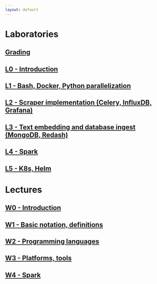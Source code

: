 ```yaml
---
layout: default
---
```



# Laboratories
## [Grading](https://docs.google.com/spreadsheets/d/1pidPAAz2lX1oenki-IUiKVvIW0rnJlLyHLIwt1gMe-Y)
## [L0 - Introduction](/static/L0.pdf)
## [L1 - Bash, Docker, Python parallelization](https://github.com/Large-scale-data-processing/l1-2019-base)
## [L2 - Scraper implementation (Celery, InfluxDB, Grafana)](https://github.com/Large-scale-data-processing/l2-2019-base)
## [L3 - Text embedding and database ingest (MongoDB, Redash)](https://github.com/Large-scale-data-processing/l3-2019-base)
## [L4 - Spark](https://github.com/Large-scale-data-processing/l4-2019-base)
## [L5 - K8s, Helm](https://github.com/Large-scale-data-processing/l5-2019-base)


# Lectures
## [W0 - Introduction](/static/W0.pdf)
## [W1 - Basic notation, definitions](/static/W1.pdf)
## [W2 - Programming languages](/static/W2.pdf)
## [W3 - Platforms, tools](/static/W3.pdf)
## [W4 - Spark](/static/W4.pdf)

